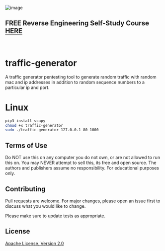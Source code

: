 ![image](https://github.com/mytechnotalent/traffic-generator/blob/main/traffic-generator.png?raw=true)

## FREE Reverse Engineering Self-Study Course [HERE](https://github.com/mytechnotalent/Reverse-Engineering-Tutorial)

<br>

# traffic-generator
A traffic generator pentesting tool to generate random traffic with random mac and ip addresses in addition to random sequence numbers to a particular ip and port.

# Linux
```bash
pip3 install scapy
chmod +x traffic-generator
sudo ./traffic-generator 127.0.0.1 80 1000
```

## Terms of Use
Do NOT use this on any computer you do not own, or are not allowed to run this on.
You may NEVER attempt to sell this, its free and open source.
The authors and publishers assume no responsibility.
For educational purposes only.

## Contributing
Pull requests are welcome. For major changes, please open an issue first to discuss what you would like to change.

Please make sure to update tests as appropriate.

## License
[Apache License, Version 2.0](https://www.apache.org/licenses/LICENSE-2.0)
